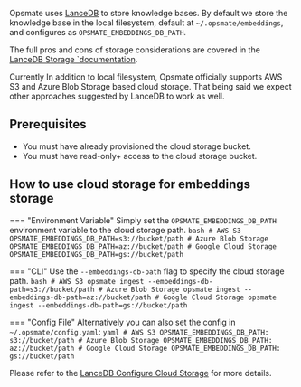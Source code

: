 Opsmate uses [LanceDB](https://lancedb.github.io/lancedb/) to store knowledge bases. By default we store the knowledge base in the local filesystem, default at `~/.opsmate/embeddings`, and configures as `OPSMATE_EMBEDDINGS_DB_PATH`.

The full pros and cons of storage considerations are covered in the [LanceDB Storage `documentation](https://lancedb.github.io/lancedb/concepts/storage).

Currently In addition to local filesystem, Opsmate officially supports AWS S3 and Azure Blob Storage based cloud storage. That being said we expect other approaches suggested by LanceDB to work as well.


## Prerequisites

- You must have already provisioned the cloud storage bucket.
- You must have read-only+ access to the cloud storage bucket.

## How to use cloud storage for embeddings storage

=== "Environment Variable"
    Simply set the `OPSMATE_EMBEDDINGS_DB_PATH` environment variable to the cloud storage path.
    ```bash
    # AWS S3
    OPSMATE_EMBEDDINGS_DB_PATH=s3://bucket/path
    # Azure Blob Storage
    OPSMATE_EMBEDDINGS_DB_PATH=az://bucket/path
    # Google Cloud Storage
    OPSMATE_EMBEDDINGS_DB_PATH=gs://bucket/path
    ```

=== "CLI"
    Use the `--embeddings-db-path` flag to specify the cloud storage path.
    ```bash
    # AWS S3
    opsmate ingest --embeddings-db-path=s3://bucket/path
    # Azure Blob Storage
    opsmate ingest --embeddings-db-path=az://bucket/path
    # Google Cloud Storage
    opsmate ingest --embeddings-db-path=gs://bucket/path
    ```

=== "Config File"
    Alternatively you can also set the config in `~/.opsmate/config.yaml`:
    ```yaml
    # AWS S3
    OPSMATE_EMBEDDINGS_DB_PATH: s3://bucket/path
    # Azure Blob Storage
    OPSMATE_EMBEDDINGS_DB_PATH: az://bucket/path
    # Google Cloud Storage
    OPSMATE_EMBEDDINGS_DB_PATH: gs://bucket/path
    ```

Please refer to the [LanceDB Configure Cloud Storage](https://lancedb.github.io/lancedb/guides/storage/) for more details.
